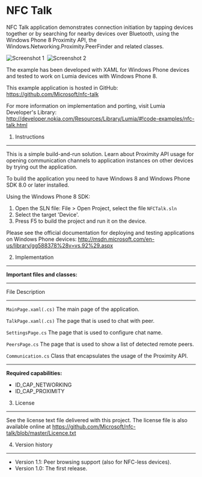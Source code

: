NFC Talk
========

NFC Talk application demonstrates connection initiation by tapping devices
together or by searching for nearby devices over Bluetooth, using the
Windows Phone 8 Proximity API, the Windows.Networking.Proximity.PeerFinder
and related classes.

![Screenshot 1](/doc/nfc_talk_ss_tap_small.png?raw=true)&nbsp;
![Screenshot 2](/doc/nfc_talk_ss_chat_small.png?raw=true)

The example has been developed with XAML for Windows Phone devices and tested to
work on Lumia devices with Windows Phone 8.

This example application is hosted in GitHub:
https://github.com/Microsoft/nfc-talk

For more information on implementation and porting, visit Lumia Developer's Library:
http://developer.nokia.com/Resources/Library/Lumia/#!code-examples/nfc-talk.html


1. Instructions
--------------------------------------------------------------------------------

This is a simple build-and-run solution. Learn about Proximity API usage for
opening communication channels to application instances on other devices by
trying out the application. 

To build the application you need to have Windows 8 and Windows Phone SDK 8.0 or
later installed.

Using the Windows Phone 8 SDK:

1. Open the SLN file: File > Open Project, select the file `NFCTalk.sln`
2. Select the target 'Device'.
3. Press F5 to build the project and run it on the device.

Please see the official documentation for
deploying and testing applications on Windows Phone devices:
http://msdn.microsoft.com/en-us/library/gg588378%28v=vs.92%29.aspx


2. Implementation
--------------------------------------------------------------------------------

**Important files and classes:**

-------------------- -----------------------------------------------------------
File                 Description                           
-------------------- -----------------------------------------------------------
`MainPage.xaml(.cs)` The main page of the application.

`TalkPage.xaml(.cs)` The page that is used to chat with peer.

`SettingsPage.cs`    The page that is used to configure chat name.

`PeersPage.cs`       The page that is used to show a list of detected remote
                     peers.

`Communication.cs`   Class that encapsulates the usage of the Proximity API.
-------------------- -----------------------------------------------------------

**Required capabilities:**

* ID_CAP_NETWORKING
* ID_CAP_PROXIMITY


3. License
--------------------------------------------------------------------------------

See the license text file delivered with this project. The license file is also
available online at https://github.com/Microsoft/nfc-talk/blob/master/Licence.txt


4. Version history
--------------------------------------------------------------------------------

* Version 1.1: Peer browsing support (also for NFC-less devices).
* Version 1.0: The first release.

